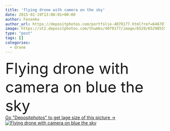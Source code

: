```yaml
---
title: 'flying drone with camera on the sky'
date: 2015-02-19T13:08:01+00:00
author: Fesenko
author_url: https://depositphotos.com/portfolio-4079177.html?ref=64678756
image: https://st2.depositphotos.com/thumbs/4079177/image/6529/65298555/api_thumb_450.jpg?forcejpeg=true
type: "post"
tags: []
categories: 
  - drone
---
```

<div aling="center">
            <font size="60"> Flying drone with camera on blue the sky</font>   
</div>
<div>
    <a href='https://st2.depositphotos.com/thumbs/4079177/image/6529/65298555/api_thumb_450.jpg?forcejpeg=true?ref=64678756' target=_blank > Go "Depositphotos" to get lage size of this picture ->
        <img href='https://st2.depositphotos.com/thumbs/4079177/image/6529/65298555/api_thumb_450.jpg?forcejpeg=true?ref=64678756' src='https://st2.depositphotos.com/4079177/6529/i/950/depositphotos_65298555-stock-photo-flying-drone-with-camera-on.jpg?forcejpeg=true' alt='Flying drone with camera on blue the sky' >
    </a>
</div>
